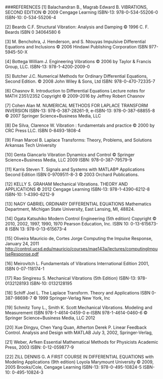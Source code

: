 ###REFERENCES
[1] Balachandran B., Magrab Edward B. 
VIBRATIONS, SECOND EDITION
© 2009 Cengage Learning
ISBN-13: 978-0-534-55206-0 ISBN-10: 0-534-55206-4

[2] Beards C.F.
Structural Vibration: Analysis and Damping
© 1996 C. F. Beards
ISBN 0 34064580 6

[3] M. Benchohra, J. Henderson, and S. Ntouyas
Impulsive Differential Equations and Inclusions
© 2006 Hindawi Publishing Corporation
ISBN 977-5945-50-X

[4] Bottega William J.
Engineering Vibrations
© 2006 by Taylor & Francis Group, LLC.
ISBN-13: 978-1-4200-2009-0

[5] Butcher J.C.
Numerical Methods for Ordinary Differential Equations, Second Edition.
© 2008 John Wiley & Sons, Ltd
ISBN: 978-0-470-72335-7

[6] Chasnov R.
Introduction to Differential Equations
Lecture notes for MATH 2351/2352
Copyright © 2009–2016 by Jeffrey Robert Chasnov

[7] Cohen Alan M.
NUMERICAL METHODS FOR LAPLACE TRANSFORM INVERSION
ISBN-13: 978-0-387-28261-9, e-ISBN-13: 978-0-387-68855-8
© 2007 Springer Science+Business Media, LLC

[8] De Silva, Clarence W.
Vibration : fundamentals and practice
© 2000 by CRC Press LLC.
ISBN 0-8493-1808-4

[9] Finan Marcel B.
Laplace Transforms: Theory, Problems, and Solutions
Arkansas Tech University

[10] Genta Giancarlo
Vibration Dynamics and Control
© Springer Science+Business Media, LLC 2009
ISBN: 978-0-387-79579-9

[11] Karris Steven T.
Signals and Systems with MATLAB® Applications
Second Edition
ISBN 0-9709511-8-3
© 2003 Orchard Publications.

[12] KELLY S. GRAHAM
Mechanical Vibrations. THEORY AND APPLICATIONS
© 2012 Cengage Learning
ISBN-13: 978-1-4390-6212-8 ISBN-10: 1-4390-6212-9

[13] NAGY GABRIEL
ORDINARY DIFFERENTIAL EQUATIONS
Mathematics Department, Michigan State University, East Lansing, MI, 48824.

[14] Ogata Katsuhiko
Modern Control Engineering (5th edition)
Copyright © 2010, 2002, 1997, 1990, 1970 Pearson Education, Inc.
ISBN 10: 0-13-615673-8 ISBN 13: 978-0-13-615673-4

[15] Oliveira Mauricio de, Cortes Jorge
Computing the Impulse Response, January 24, 2011
http://control.ucsd.edu/mauricio/courses/mae143a/lectures/computingImpulseResponse.pdf

[16] Meirovitch L.
Fundamentals of Vibrations
International Edition 2001, ISBN 0-07-118174-1

[17] Rao Singiresu S.
Mechanical Vibrations (5th Edition)
ISBN-13: 978-0132128193 ISBN-10: 0132128195

[18] Schiff Joel L.
The Laplace Transform. Theory and Applications
ISBN 0-387-98698-7
© 1999 Springer-Verlag New York, Inc

[19] Schmitz Tony L., Smith K. Scott
Mechanical Vibrations. Modeling and Measurement
ISBN 978-1-4614-0459-0 e-ISBN 978-1-4614-0460-6
© Springer Science+Business Media, LLC 2012

[20] Xue Dingyu, Chen Yang Quan, Atherton Derek P.
Linear Feedback Control. Analysis and Design with MATLAB
July 3, 2002, Springer-Verlag,

[21] Weber, Arfken
Essential Mathematical Methods for Physicists
Academic Press, 2003
ISBN: 0-12-059877-9

[22] ZILL DENNIS G.
A FIRST COURSE IN DIFFERENTIAL EQUATIONS with Modeling Applications (9th edition)
Loyola Marymount University © 2009, 2005 Brooks/Cole, Cengage Learning
ISBN-13: 978-0-495-10824-5 ISBN-10: 0-495-10824-3